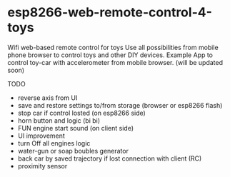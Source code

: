 # esp8266-web-remote-control-4-toys
Wifi web-based remote control for toys
Use all possibilities from mobile phone browser to control toys and other DIY devices.
Example App to control toy-car with accelerometer from mobile browser.
(will be updated soon)

TODO
- reverse axis from UI
- save and restore settings to/from storage (browser or esp8266 flash)
- stop car if control losted (on esp8266 side)
- horn button and logic (bi bi)
- FUN engine start sound (on client side)
- UI improvement
- turn Off all engines logic
- water-gun or soap boubles generator
- back car by saved trajectory if lost connection with client (RC)
- proximity sensor
